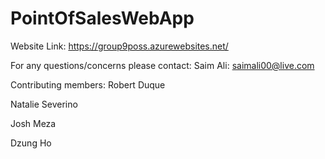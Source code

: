 # PointOfSalesWebApp
Website Link: https://group9poss.azurewebsites.net/

For any questions/concerns please contact:
Saim Ali: saimali00@live.com

Contributing members: 
Robert Duque

Natalie Severino

Josh Meza

Dzung Ho
